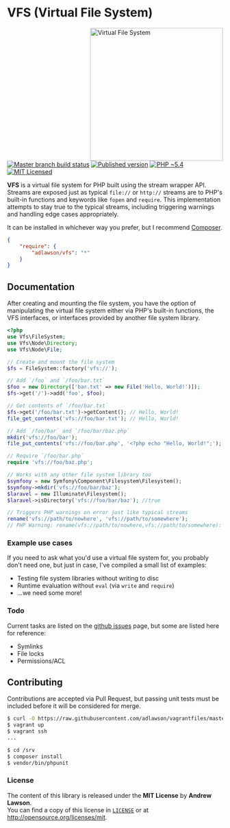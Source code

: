 # VFS (Virtual File System)

<img src="http://media.giphy.com/media/d6Unw9Ke0vCFO/giphy.gif" alt="Virtual File System" align="right" width=310/>

[![Master branch build status][ico-build]][travis]
[![Published version][ico-package]][package]
[![PHP ~5.4][ico-engine]][lang]
[![MIT Licensed][ico-license]][license]

**VFS** is a virtual file system for PHP built using the stream wrapper API.
Streams are exposed just as typical `file://` or `http://` streams are to PHP's
built-in functions and keywords like `fopen` and `require`. This implementation
attempts to stay true to the typical streams, including triggering warnings
and handling edge cases appropriately.

It can be installed in whichever way you prefer, but I recommend
[Composer][package].
```json
{
    "require": {
        "adlawson/vfs": "*"
    }
}
```

## Documentation
After creating and mounting the file system, you have the option of manipulating
the virtual file system either via PHP's built-in functions, the VFS interfaces,
or interfaces provided by another file system library.
```php
<?php
use Vfs\FileSystem;
use Vfs\Node\Directory;
use Vfs\Node\File;

// Create and mount the file system
$fs = FileSystem::factory('vfs://');

// Add `/foo` and `/foo/bar.txt`
$foo = new Directory(['bar.txt' => new File('Hello, World!')]);
$fs->get('/')->add('foo', $foo);

// Get contents of `/foo/bar.txt`
$fs->get('/foo/bar.txt')->getContent(); // Hello, World!
file_get_contents('vfs://foo/bar.txt'); // Hello, World!

// Add `/foo/bar` and `/foo/bar/baz.php`
mkdir('vfs://foo/bar');
file_put_contents('vfs://foo/bar.php', '<?php echo "Hello, World!";');

// Require `/foo/bar.php`
require 'vfs://foo/baz.php';

// Works with any other file system library too
$symfony = new Symfony\Component\Filesystem\Filesystem();
$symfony->mkdir('vfs://foo/bar/baz');
$laravel = new Illuminate\Filesystem();
$laravel->isDirectory('vfs://foo/bar/baz'); //true

// Triggers PHP warnings on error just like typical streams
rename('vfs://path/to/nowhere', 'vfs://path/to/somewhere');
// PHP Warning: rename(vfs://path/to/nowhere,vfs://path/to/somewhere): No such file or directory in /srv/index.php on line 1; triggered in /srv/src/Logger/PhpErrorLogger.php on line 32
```

### Example use cases
If you need to ask what you'd use a virtual file system for, you probably don't
need one, but just in case, I've compiled a small list of examples:
 - Testing file system libraries without writing to disc
 - Runtime evaluation without `eval` (via `write` and `require`)
 - ...we need some more!

### Todo
Current tasks are listed on the [github issues][issues] page, but some are
listed here for reference:
 - Symlinks
 - File locks
 - Permissions/ACL


## Contributing
Contributions are accepted via Pull Request, but passing unit tests must be
included before it will be considered for merge.
```bash
$ curl -O https://raw.githubusercontent.com/adlawson/vagrantfiles/master/php/Vagrantfile
$ vagrant up
$ vagrant ssh
...

$ cd /srv
$ composer install
$ vendor/bin/phpunit
```

### License
The content of this library is released under the **MIT License** by
**Andrew Lawson**.<br/> You can find a copy of this license in
[`LICENSE`][license] or at http://opensource.org/licenses/mit.

[travis]: https://travis-ci.org/adlawson/vfs.php
[lang]: http://php.net
[package]: https://packagist.org/packages/adlawson/vfs
[ico-license]: http://img.shields.io/packagist/l/adlawson/vfs.svg?style=flat
[ico-package]: http://img.shields.io/packagist/v/adlawson/vfs.svg?style=flat
[ico-build]: http://img.shields.io/travis/adlawson/vfs.php/master.svg?style=flat
[ico-engine]: http://img.shields.io/badge/php-~5.4-8892BF.svg?style=flat
[issues]: https://github.com/adlawson/vfs.php/issues
[license]: LICENSE
